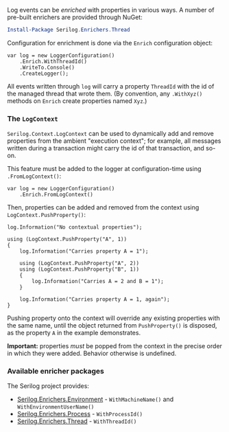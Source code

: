 Log events can be _enriched_ with properties in various ways. A number of pre-built enrichers are provided through NuGet:

```powershell
Install-Package Serilog.Enrichers.Thread
```

Configuration for enrichment is done via the `Enrich` configuration object:

```
var log = new LoggerConfiguration()
    .Enrich.WithThreadId()
    .WriteTo.Console()
    .CreateLogger();
```

All events written through `log` will carry a property `ThreadId` with the id of the managed thread that wrote them. (By convention, any `.WithXyz()` methods on `Enrich` create properties named `Xyz`.)

### The `LogContext`

`Serilog.Context.LogContext` can be used to dynamically add and remove properties from the ambient "execution context"; for example, all messages written during a transaction might carry the id of that transaction, and so-on.

This feature must be added to the logger at configuration-time using `.FromLogContext()`:

```
var log = new LoggerConfiguration()
    .Enrich.FromLogContext()
```

Then, properties can be added and removed from the context using `LogContext.PushProperty()`:

```
log.Information("No contextual properties");

using (LogContext.PushProperty("A", 1))
{
    log.Information("Carries property A = 1");

    using (LogContext.PushProperty("A", 2))
    using (LogContext.PushProperty("B", 1))
    {
        log.Information("Carries A = 2 and B = 1");
    }

    log.Information("Carries property A = 1, again");
}
```

Pushing property onto the context will override any existing properties with the same name, until the object returned from `PushProperty()` is disposed, as the property `A` in the example demonstrates.

**Important:** properties _must_ be popped from the context in the precise order in which they were added. Behavior otherwise is undefined.

### Available enricher packages

The Serilog project provides:

- [Serilog.Enrichers.Environment](https://github.com/serilog/serilog-enrichers-environment) - `WithMachineName()` and `WithEnvironmentUserName()`
- [Serilog.Enrichers.Process](https://github.com/serilog/serilog-enrichers-process) - `WithProcessId()`
- [Serilog.Enrichers.Thread](https://github.com/serilog/serilog-enrichers-thread) - `WithThreadId()`
